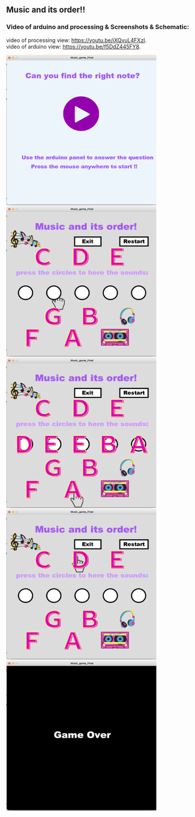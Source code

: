 ## Music and its order!!

### Video of arduino and processing & Screenshots & Schematic:  

video of processing view: https://youtu.be/iXQvuL4FXzI.   
video of arduino view: https://youtu.be/f5DdZ445FY8. 

<img src="https://github.com/FairyyGenie/introToIM/blob/main/finalProject/final-1.png" width="400" height="400">
<img src="https://github.com/FairyyGenie/introToIM/blob/main/finalProject/final-2.png" width="400" height="400">
<img src="https://github.com/FairyyGenie/introToIM/blob/main/finalProject/final-3.png" width="400" height="400">
<img src="https://github.com/FairyyGenie/introToIM/blob/main/finalProject/final-4.png" width="400" height="400">
<img src="https://github.com/FairyyGenie/introToIM/blob/main/finalProject/final-5.png" width="400" height="400">


